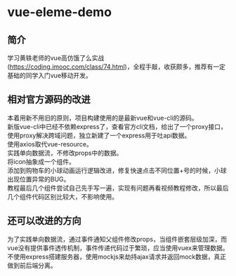 # vue-eleme-demo

## 简介

学习黄轶老师的vue高仿饿了么实战(https://coding.imooc.com/class/74.html)，全程手敲，收获颇多，推荐有一定基础的同学入门vue移动开发。

## 相对官方源码的改进

本着用新不用旧的原则，项目构建使用的是最新vue和vue-cli的源码。  
新版vue-cli中已经不依赖express了，查看官方cli文档，给出了一个proxy接口，使用proxy解决跨域问题，独立新建了一个express用于吐api数据。  
使用axios取代vue-resource。  
实践单向数据流，不修改props中的数据。  
将icon抽象成一个组件。  
添加到购物车的小球动画运行逻辑改进，修复快速点击不同位置+号的时候，小球出现位置异常的BUG。  
教程最后几个组件尝试自己先手写一遍，实现有问题再看视频教程修改，所以最后几个组件代码区别比较大，不影响使用。  

## 还可以改进的方向

为了实践单向数据流，通过事件通知父组件修改props，当组件嵌套层级加深，而vue没有提供事件透传机制，事件传递代码过于繁琐，应当使用vuex来管理数据。  
不使用express搭建服务器，使用mockjs来劫持ajax请求并返回mock数据，真正做到前后端分离。  
